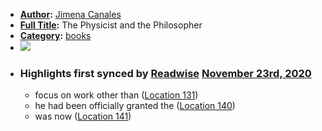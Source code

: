 - **[Author](<Author.md>):** [Jimena Canales](<Jimena Canales.md>)
- **[Full Title](<Full Title.md>):** The Physicist and the Philosopher
- **[Category](<Category.md>):** [books](<books.md>)
- ![](https://images-na.ssl-images-amazon.com/images/I/41RFxU2VyhL._SL200_.jpg)
- ### Highlights first synced by [Readwise](<Readwise.md>) [November 23rd, 2020](<November 23rd, 2020.md>)
    - focus on work other than ([Location 131](https://readwise.io/to_kindle?action=open&asin=B00SQGAVOA&location=131))
    - he had been officially granted the ([Location 140](https://readwise.io/to_kindle?action=open&asin=B00SQGAVOA&location=140))
    - was now ([Location 141](https://readwise.io/to_kindle?action=open&asin=B00SQGAVOA&location=141))
